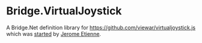 # Bridge.VirtualJoystick

A Bridge.Net definition library for https://github.com/viewar/virtualjoystick.js which was [started](https://github.com/jeromeetienne/virtualjoystick.js) by [Jerome Etienne](https://github.com/jeromeetienne).